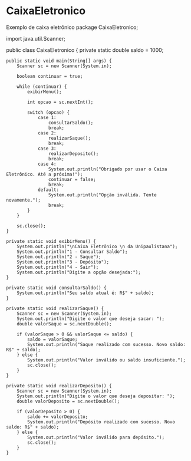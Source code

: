 # CaixaEletronico
Exemplo de caixa eletrônico 
package CaixaEletronico;

import java.util.Scanner;

public class CaixaEletronico {
    private static double saldo = 1000; 

    public static void main(String[] args) {
        Scanner sc = new Scanner(System.in);

        boolean continuar = true;

        while (continuar) {
            exibirMenu();

            int opcao = sc.nextInt();

            switch (opcao) {
                case 1:
                    consultarSaldo();
                    break;
                case 2:
                    realizarSaque();
                    break;
                case 3:
                    realizarDeposito();
                    break;
                case 4:
                    System.out.println("Obrigado por usar o Caixa Eletrônico. Até a próxima!");
                    continuar = false;
                    break;
                default:
                    System.out.println("Opção inválida. Tente novamente.");
                    break;
            }
        }

        sc.close();
    }

    private static void exibirMenu() {
        System.out.println("\nCaixa Eletrônico \n da Unipaulistana");
        System.out.println("1 - Consultar Saldo");
        System.out.println("2 - Saque");
        System.out.println("3 - Depósito");
        System.out.println("4 - Sair");
        System.out.println("Digite a opção desejada:");
    }

    private static void consultarSaldo() {
        System.out.println("Seu saldo atual é: R$" + saldo);
    }

    private static void realizarSaque() {
        Scanner sc = new Scanner(System.in);
        System.out.println("Digite o valor que deseja sacar: ");
        double valorSaque = sc.nextDouble();

        if (valorSaque > 0 && valorSaque <= saldo) {
            saldo = valorSaque;
            System.out.println("Saque realizado com sucesso. Novo saldo: R$" + saldo);
        } else {
            System.out.println("Valor inválido ou saldo insuficiente.");
            sc.close();
        }
    }

    private static void realizarDeposito() {
        Scanner sc = new Scanner(System.in);
        System.out.println("Digite o valor que deseja depositar: ");
        double valorDeposito = sc.nextDouble();

        if (valorDeposito > 0) {
            saldo += valorDeposito;
            System.out.println("Depósito realizado com sucesso. Novo saldo: R$" + saldo);
        } else {
            System.out.println("Valor inválido para depósito.");
            sc.close();
        }
    } 
    

